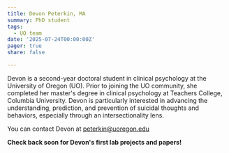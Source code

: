 ```yaml
---
title: Devon Peterkin, MA
summary: PhD student
tags: 
  - UO team
date: '2025-07-24T00:00:00Z'
pager: true
share: false

---
```


Devon is a second-year doctoral student in clinical psychology at the University of Oregon (UO). Prior to joining the UO community, she completed her master's degree in clinical psychology at Teachers College, Columbia University. Devon is particularly interested in advancing the understanding, prediction, and prevention of suicidal thoughts and behaviors, especially through an intersectionality lens.

You can contact Devon at peterkin@uoregon.edu

**Check back soon for Devon's first lab projects and papers!**